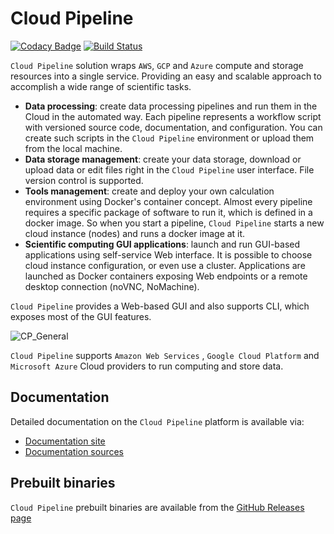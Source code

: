 # Cloud Pipeline

[![Codacy Badge](https://api.codacy.com/project/badge/Grade/2d8f9c0c32814e6ca6669226c565c6e0)](https://app.codacy.com/app/sidoruka/cloud-pipeline?utm_source=github.com&utm_medium=referral&utm_content=epam/cloud-pipeline&utm_campaign=Badge_Grade_Dashboard)
[![Build Status](https://travis-ci.org/epam/cloud-pipeline.svg?branch=develop)](https://travis-ci.org/epam/cloud-pipeline)

`Cloud Pipeline` solution wraps `AWS`, `GCP` and `Azure` compute and storage resources into a single service. Providing an easy and scalable approach to accomplish a wide range of scientific tasks.

- **Data processing**: create data processing pipelines and run them in the Cloud in the automated way. Each pipeline represents a workflow script with versioned source code, documentation, and configuration. You can create such scripts in the `Cloud Pipeline` environment or upload them from the local machine.
- **Data storage management**: create your data storage, download or upload data or edit files right in the `Cloud Pipeline` user interface. File version control is supported.
- **Tools management**: create and deploy your own calculation environment using Docker's container concept. Almost every pipeline requires a specific package of software to run it, which is defined in a docker image. So when you start a pipeline, `Cloud Pipeline` starts a new cloud instance (nodes) and runs a docker image at it.
- **Scientific computing GUI applications**: launch and run GUI-based applications using self-service Web interface. It is possible to choose cloud instance configuration, or even use a cluster. Applications are launched as Docker containers exposing Web endpoints or a remote desktop connection (noVNC, NoMachine).

`Cloud Pipeline` provides a Web-based GUI and also supports CLI, which exposes most of the GUI features.

![CP_General](docs/md/attachments/cloud-pipeline-gui.png)

`Cloud Pipeline` supports `Amazon Web Services` , `Google Cloud Platform` and `Microsoft Azure` Cloud providers to run computing and store data.

## Documentation

Detailed documentation on the `Cloud Pipeline` platform is available via:
* [Documentation site](https://epam.github.io/cloud-pipeline/)
* [Documentation sources](docs/README.md)

## Prebuilt binaries

`Cloud Pipeline` prebuilt binaries are available from the [GitHub Releases page](https://github.com/epam/cloud-pipeline/releases)
